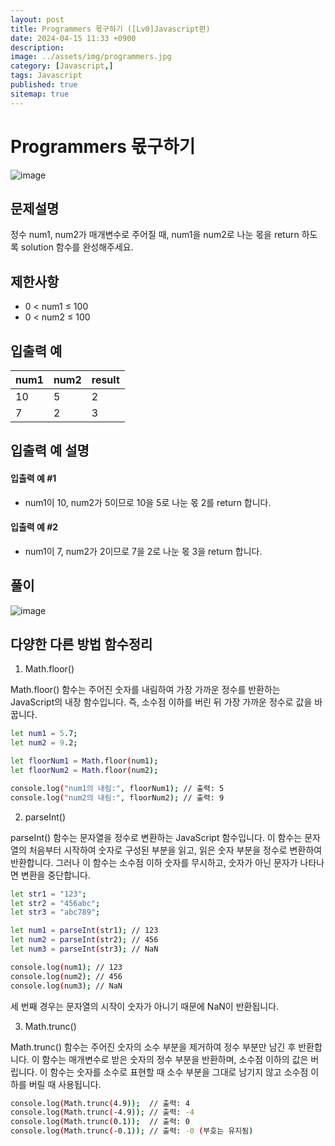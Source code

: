 ```yaml
---
layout: post
title: Programmers 몫구하기 ([Lv0]Javascript편)
date: 2024-04-15 11:33 +0900
description: 
image: ../assets/img/programmers.jpg
category: [Javascript,]
tags: Javascript 
published: true
sitemap: true
---
```



# Programmers 몫구하기

![image](https://github.com/gnlgk/class2024/assets/161431748/39cf9aac-16b9-4d49-a67e-ed2feb7d164e)

## 문제설명

정수 num1, num2가 매개변수로 주어질 때, num1을 num2로 나눈 몫을 return 하도록 solution 함수를 완성해주세요.

## 제한사항

* 0 < num1 ≤ 100
* 0 < num2 ≤ 100

## 입출력 예

|num1|num2|result|
|---|---|---|
|10|5|2|
|7|2|3|

## 입출력 예 설명

#### 입출력 예 #1

* num1이 10, num2가 5이므로 10을 5로 나눈 몫 2를 return 합니다.

####  입출력 예 #2

* num1이 7, num2가 2이므로 7을 2로 나눈 몫 3을 return 합니다.

## 풀이

![image](https://github.com/gnlgk/class2024/assets/161431748/56d7089d-8194-4a94-a153-6e43dda320f9)

## 다양한 다른 방법 함수정리

1. Math.floor()

Math.floor() 함수는 주어진 숫자를 내림하여 가장 가까운 정수를 반환하는 JavaScript의 내장 함수입니다. 즉, 소수점 이하를 버린 뒤 가장 가까운 정수로 값을 바꿉니다.

````bash
let num1 = 5.7;
let num2 = 9.2;

let floorNum1 = Math.floor(num1);
let floorNum2 = Math.floor(num2);

console.log("num1의 내림:", floorNum1); // 출력: 5
console.log("num2의 내림:", floorNum2); // 출력: 9
````

2. parseInt()

parseInt() 함수는 문자열을 정수로 변환하는 JavaScript 함수입니다. 이 함수는 문자열의 처음부터 시작하여 숫자로 구성된 부분을 읽고, 읽은 숫자 부분을 정수로 변환하여 반환합니다. 그러나 이 함수는 소수점 이하 숫자를 무시하고, 숫자가 아닌 문자가 나타나면 변환을 중단합니다.

````bash
let str1 = "123";
let str2 = "456abc";
let str3 = "abc789";

let num1 = parseInt(str1); // 123
let num2 = parseInt(str2); // 456
let num3 = parseInt(str3); // NaN

console.log(num1); // 123
console.log(num2); // 456
console.log(num3); // NaN 
````

세 번째 경우는 문자열의 시작이 숫자가 아니기 때문에 NaN이 반환됩니다.

3. Math.trunc()

Math.trunc() 함수는 주어진 숫자의 소수 부분을 제거하여 정수 부분만 남긴 후 반환합니다. 이 함수는 매개변수로 받은 숫자의 정수 부분을 반환하며, 소수점 이하의 값은 버립니다. 이 함수는 숫자를 소수로 표현할 때 소수 부분을 그대로 남기지 않고 소수점 이하를 버릴 때 사용됩니다.

````bash
console.log(Math.trunc(4.9));  // 출력: 4
console.log(Math.trunc(-4.9)); // 출력: -4
console.log(Math.trunc(0.1));  // 출력: 0
console.log(Math.trunc(-0.1)); // 출력: -0 (부호는 유지됨)
````

